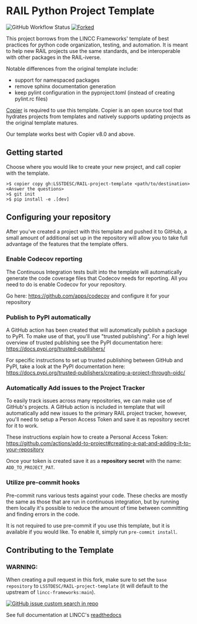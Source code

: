 # RAIL Python Project Template
![GitHub Workflow Status](https://img.shields.io/github/actions/workflow/status/LSSTDESC/RAIL-project-template/ci.yml)
[![Forked](https://img.shields.io/badge/Forked-LINCC%20Frameworks%20Python%20Project%20Template-brightgreen)](https://github.com/LINCC-Frameworks/python-project-template)

This project borrows from the LINCC Frameworks' template of best practices for
python code organization, testing, and automation. It is meant to help new RAIL
projects use the same standards, and be interoperable with other packages in
the RAIL-iverse.

Notable differences from the original template include:

- support for namespaced packages
- remove sphinx documentation generation
- keep pylint configuration in the pyproject.toml (instead of creating
pylint.rc files)

[Copier](https://copier.readthedocs.io/en/latest/) is required to use this
template. Copier is an open source tool that hydrates projects from templates 
and natively supports updating projects as the original template matures.

Our template works best with Copier v8.0 and above. 

## Getting started

Choose where you would like to create your new project, and call copier with the template.

```
>$ copier copy gh:LSSTDESC/RAIL-project-template <path/to/destination>
<Answer the questions>
>$ git init
>$ pip install -e .[dev]
```

## Configuring your repository

After you've created a project with this template and pushed it to GitHub, a small
amount of additional set up in the repository will allow you to take full advantage
of the features that the template offers.

### Enable Codecov reporting

The Continuous Integration tests built into the template will automatically generate
the code coverage files that Codecov needs for reporting. All you need to do is
enable Codecov for your repository.

Go here: https://github.com/apps/codecov and configure it for your repository

### Publish to PyPI automatically

A GitHub action has been created that will automatically publish a package to PyPI.
To make use of that, you'll use "trusted publishing". For a high level overview of
trusted publishing see the PyPI documentation here: https://docs.pypi.org/trusted-publishers/

For specific instructions to set up trusted publishing between GitHub and PyPI,
take a look at the PyPI documentation here: https://docs.pypi.org/trusted-publishers/creating-a-project-through-oidc/

### Automatically Add issues to the Project Tracker

To easily track issues across many repositories, we can make use of GitHub's projects.
A GitHub action is included in template that will automatically add new issues to
the primary RAIL project tracker, however, you'll need to setup a Person Access Token
and save it as repository secret for it to work. 

These instructions explain how to create a Personal Access Token: https://github.com/actions/add-to-project#creating-a-pat-and-adding-it-to-your-repository

Once your token is created save it as a **repository secret** with the name: ``ADD_TO_PROJECT_PAT``.

### Utilize pre-commit hooks

Pre-commit runs various tests against your code.
These checks are mostly the same as those that are run in continuous integration,
but by running them locally it's possible to reduce the amount of time between committing
and finding errors in the code.

It is not required to use pre-commit if you use this template, but it is available
if you would like. To enable it, simply run ``pre-commit install``.

## Contributing to the Template

### WARNING:

When creating a pull request in this fork, make sure to set the
`base repository` to `LSSTDESC/RAIL-project-template` (it will 
default to the upstream of `lincc-frameworks:main`).

[![GitHub issue custom search in repo](https://img.shields.io/github/issues-search/LSSTDESC/RAIL-project-template?color=purple&label=Good%20first%20issues&query=is%3Aopen%20label%3A%22good%20first%20issue%22)](https://github.com/LSSTDESC/RAIL-project-template/issues?q=is%3Aissue+is%3Aopen+label%3A%22good+first+issue%22)

See full documentation at LINCC's [readthedocs](https://lincc-ppt.readthedocs.io/en/latest/source/contributing.html)
